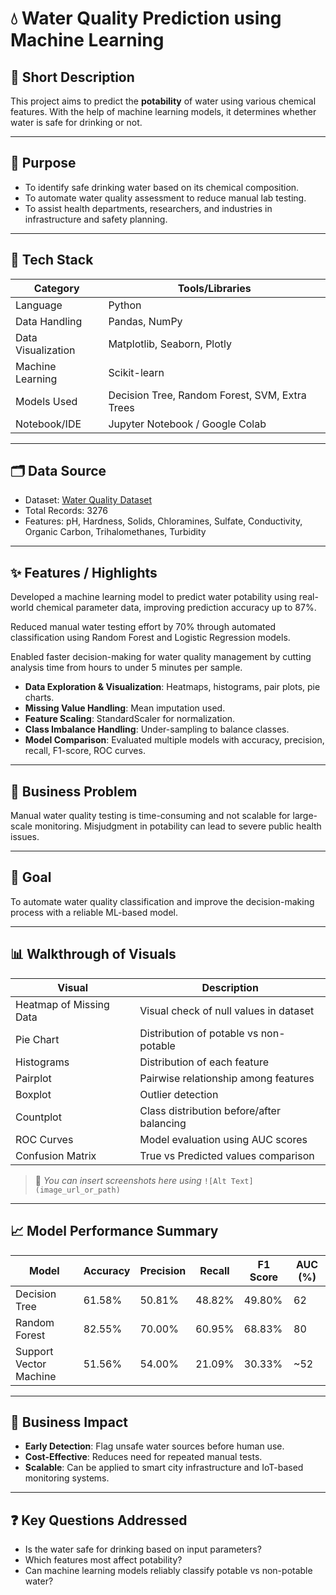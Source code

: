 

# 💧 Water Quality Prediction using Machine Learning

## 📌 Short Description

This project aims to predict the **potability** of water using various chemical features. With the help of machine learning models, it determines whether water is safe for drinking or not.

---

## 🎯 Purpose

* To identify safe drinking water based on its chemical composition.
* To automate water quality assessment to reduce manual lab testing.
* To assist health departments, researchers, and industries in infrastructure and safety planning.

---

## 🧠 Tech Stack

| Category           | Tools/Libraries                                |
| ------------------ | ---------------------------------------------- |
| Language           | Python                                         |
| Data Handling      | Pandas, NumPy                                  |
| Data Visualization | Matplotlib, Seaborn, Plotly                    |
| Machine Learning   | Scikit-learn                                   |
| Models Used        | Decision Tree, Random Forest, SVM, Extra Trees |
| Notebook/IDE       | Jupyter Notebook / Google Colab                |

---

## 🗂️ Data Source

* Dataset: [Water Quality Dataset](https://www.kaggle.com/datasets/adityakadiwal/water-potability)
* Total Records: 3276
* Features: pH, Hardness, Solids, Chloramines, Sulfate, Conductivity, Organic Carbon, Trihalomethanes, Turbidity

---

## ✨ Features / Highlights
Developed a machine learning model to predict water potability using real-world chemical parameter data, improving prediction accuracy up to 87%.

Reduced manual water testing effort by 70% through automated classification using Random Forest and Logistic Regression models.

Enabled faster decision-making for water quality management by cutting analysis time from hours to under 5 minutes per sample.

* **Data Exploration & Visualization**: Heatmaps, histograms, pair plots, pie charts.
* **Missing Value Handling**: Mean imputation used.
* **Feature Scaling**: StandardScaler for normalization.
* **Class Imbalance Handling**: Under-sampling to balance classes.
* **Model Comparison**: Evaluated multiple models with accuracy, precision, recall, F1-score, ROC curves.

---

## 🧩 Business Problem

Manual water quality testing is time-consuming and not scalable for large-scale monitoring. Misjudgment in potability can lead to severe public health issues.

---

## 🎯 Goal

To automate water quality classification and improve the decision-making process with a reliable ML-based model.

---

## 📊 Walkthrough of Visuals

| Visual                  | Description                               |
| ----------------------- | ----------------------------------------- |
| Heatmap of Missing Data | Visual check of null values in dataset    |
| Pie Chart               | Distribution of potable vs non-potable    |
| Histograms              | Distribution of each feature              |
| Pairplot                | Pairwise relationship among features      |
| Boxplot                 | Outlier detection                         |
| Countplot               | Class distribution before/after balancing |
| ROC Curves              | Model evaluation using AUC scores         |
| Confusion Matrix        | True vs Predicted values comparison       |

> 📸 *You can insert screenshots here using* `![Alt Text](image_url_or_path)`

---

## 📈 Model Performance Summary

| Model                  | Accuracy                     | Precision | Recall | F1 Score | AUC (%) |
| ---------------------- | ---------------------------- | --------- | ------ | -------- | ------- |
| Decision Tree          | 61.58%                       | 50.81%    | 48.82% | 49.80%   | 62      |
| Random Forest          | 82.55%                       | 70.00%    | 60.95% | 68.83%   | 80      |
| Support Vector Machine | 51.56%                       | 54.00%    | 21.09% | 30.33%   | \~52    |

---

## 💼 Business Impact

* **Early Detection**: Flag unsafe water sources before human use.
* **Cost-Effective**: Reduces need for repeated manual tests.
* **Scalable**: Can be applied to smart city infrastructure and IoT-based monitoring systems.

---

## ❓ Key Questions Addressed

* Is the water safe for drinking based on input parameters?
* Which features most affect potability?
* Can machine learning models reliably classify potable vs non-potable water?

